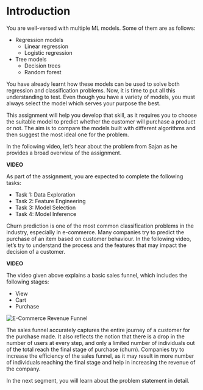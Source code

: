 # Introduction

You are well-versed with multiple ML models. Some of them are as follows: 

-   Regression models
    -   Linear regression
    -   Logistic regression
-   Tree models
    -   Decision trees
    -   Random forest

You have already learnt how these models can be used to solve both regression and classification problems. Now, it is time to put all this understanding to test. Even though you have a variety of models, you must always select the model which serves your purpose the best.

This assignment will help you develop that skill, as it requires you to choose the suitable model to predict whether the customer will purchase a product or not. The aim is to compare the models built with different algorithms and then suggest the most ideal one for the problem.

In the following video, let’s hear about the problem from Sajan as he provides a broad overview of the assignment.

**VIDEO**

As part of the assignment, you are expected to complete the following tasks:

-   Task 1: Data Exploration
-   Task 2: Feature Engineering
-   Task 3: Model Selection
-   Task 4: Model Inference

Churn prediction is one of the most common classification problems in the industry, especially in e-commerce. Many companies try to predict the purchase of an item based on customer behaviour. In the following video, let’s try to understand the process and the features that may impact the decision of a customer.

**VIDEO**

The video given above explains a basic sales funnel, which includes the following stages:

-   View
-   Cart
-   Purchase

![E-Commerce Revenue Funnel](https://i.ibb.co/mFNB9DL/ECommerce-Revenue-Funnel.jpg)

The sales funnel accurately captures the entire journey of a customer for the purchase made. It also reflects the notion that there is a drop in the number of users at every step, and only a limited number of individuals out of the total reach the final stage of purchase (churn). Companies try to increase the efficiency of the sales funnel, as it may result in more number of individuals reaching the final stage and help in increasing the revenue of the company.

In the next segment, you will learn about the problem statement in detail.